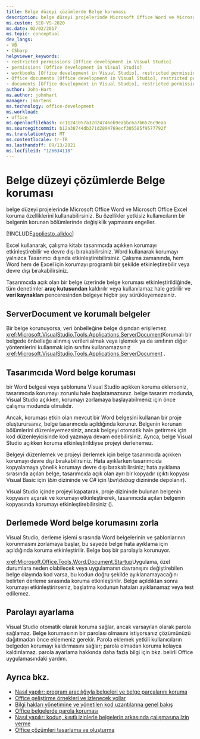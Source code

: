 ```yaml
---
title: Belge düzeyi çözümlerde Belge koruması
description: belge düzeyi projelerinde Microsoft Office Word ve Microsoft Office Excel koruma özelliklerini nasıl kullanabileceğinizi öğrenin.
ms.custom: SEO-VS-2020
ms.date: 02/02/2017
ms.topic: conceptual
dev_langs:
- VB
- CSharp
helpviewer_keywords:
- restricted permissions [Office development in Visual Studio]
- permissions [Office development in Visual Studio]
- workbooks [Office development in Visual Studio], restricted permissions
- Office documents [Office development in Visual Studio], restricted permissions
- documents [Office development in Visual Studio], restricted permissions
author: John-Hart
ms.author: johnhart
manager: jmartens
ms.technology: office-development
ms.workload:
- office
ms.openlocfilehash: cc11241057a32d24746eb9eabbc6a7b6526c9eaa
ms.sourcegitcommit: b12a38744db371d2894769ecf305585f9577792f
ms.translationtype: MT
ms.contentlocale: tr-TR
ms.lasthandoff: 09/13/2021
ms.locfileid: "126634118"
---
```

# <a name="document-protection-in-document-level-solutions"></a>Belge düzeyi çözümlerde Belge koruması
  belge düzeyi projelerinde Microsoft Office Word ve Microsoft Office Excel koruma özelliklerini kullanabilirsiniz. Bu özellikler yetkisiz kullanıcıların bir belgenin korunan bölümlerinde değişiklik yapmasını engeller.

 [!INCLUDE[appliesto_alldoc](../vsto/includes/appliesto-alldoc-md.md)]

 Excel kullanarak, çalışma kitabı tasarımcıda açıkken korumayı etkinleştirebilir ve devre dışı bırakabilirsiniz. Word kullanarak korumayı yalnızca Tasarımcı dışında etkinleştirebilirsiniz. Çalışma zamanında, hem Word hem de Excel için korumayı programlı bir şekilde etkinleştirebilir veya devre dışı bırakabilirsiniz.

 Tasarımcıda açık olan bir belge üzerinde belge koruması etkinleştirildiğinde, tüm denetimler **araç kutusundan** kaldırılır veya kullanılamaz hale getirilir ve **veri kaynakları** penceresinden belgeye hiçbir şey sürükleyemezsiniz.

## <a name="serverdocument-and-protected-documents"></a>ServerDocument ve korumalı belgeler
 Bir belge korunuyorsa, veri önbelleğine belge dışından erişilemez. <xref:Microsoft.VisualStudio.Tools.Applications.ServerDocument>Korumalı bir belgede önbelleğe alınmış verileri almak veya işlemek ya da sınıfının diğer yöntemlerini kullanmak için sınıfını kullanamazsınız <xref:Microsoft.VisualStudio.Tools.Applications.ServerDocument> .

## <a name="word-document-protection-in-the-designer"></a>Tasarımcıda Word belge koruması
 bir Word belgesi veya şablonuna Visual Studio açıkken koruma eklerseniz, tasarımcıda korumayı zorunlu hale başlatamazsınız. belge tasarım modunda, Visual Studio açıkken, korumayı zorlamaya başlayabilmeniz için önce çalışma modunda olmalıdır.

 Ancak, koruması etkin olan mevcut bir Word belgesini kullanan bir proje oluşturursanız, belge tasarımcıda açıldığında korunur. Belgenin korunan bölümlerini düzenleyemezsiniz, ancak belgeyi otomatik hale getirmek için kod düzenleyicisinde kod yazmaya devam edebilirsiniz. Ayrıca, belge Visual Studio açıkken koruma etkinleştirildiyse projeyi derlenemez.

 Belgeyi düzenlemek ve projeyi derlemek için belge tasarımcıda açıkken korumayı devre dışı bırakabilirsiniz. Hata ayıklarken tasarımcıda kopyalamaya yönelik korumayı devre dışı bırakabilirsiniz; hata ayıklama sırasında açılan belge, tasarımcıda açık olan ayrı bir kopyadır (çıktı kopyası Visual Basic için *\bin* dizininde ve C# için *\bin\debug* dizininde depolanır).

 Visual Studio içinde projeyi kapatarak, proje dizininde bulunan belgenin kopyasını açarak ve korumayı etkinleştirerek, tasarımcıda açılan belgenin kopyasında korumayı etkinleştirebilirsiniz ().

## <a name="enforce-word-document-protection-on-build"></a>Derlemede Word belge korumasını zorla
 Visual Studio, derleme işlemi sırasında Word belgelerinin ve şablonlarının korunmasını zorlamaya başlar, bu sayede belge hata ayıklama için açıldığında koruma etkinleştirilir. Belge boş bir parolayla korunuyor.

 <xref:Microsoft.Office.Tools.Word.Document.Startup>Uygulama, özel durumlara neden olabilecek veya uygulamanın davranışını değiştirebilen belge olayında kod varsa, bu kodun doğru şekilde ayıklanamayacağını belirten derleme sırasında koruma etkinleştirilir. Belge açıldıktan sonra korumayı etkinleştirirseniz, başlatma kodunun hataları ayıklanamaz veya test edilemez.

## <a name="setting-the-password"></a>Parolayı ayarlama
 Visual Studio otomatik olarak koruma sağlar, ancak varsayılan olarak parola sağlamaz. Belge korumasının bir parolası olmasını istiyorsanız çözümünüzü dağıtmadan önce eklemeniz gerekir. Parola eklemek yetkili kullanıcıların belgeden korumayı kaldırmasını sağlar; parola olmadan koruma kolayca kaldırılamaz. parola ayarlama hakkında daha fazla bilgi için bkz. belirli Office uygulamasındaki yardım.

## <a name="see-also"></a>Ayrıca bkz.
- [Nasıl yapılır: program aracılığıyla belgeleri ve belge parçalarını koruma](../vsto/how-to-programmatically-protect-documents-and-parts-of-documents.md)
- [Office geliştirme örnekleri ve izlenecek yollar](../vsto/office-development-samples-and-walkthroughs.md)
- [Bilgi hakları yönetimine ve yönetilen kod uzantılarına genel bakış](../vsto/information-rights-management-and-managed-code-extensions-overview.md)
- [Office belgelerde parola koruması](../vsto/password-protection-on-office-documents.md)
- [Nasıl yapılır: kodun, kısıtlı izinlerle belgelerin arkasında çalışmasına Izin verme](../vsto/how-to-permit-code-to-run-behind-documents-with-restricted-permissions.md)
- [Office çözümleri tasarlama ve oluşturma](../vsto/designing-and-creating-office-solutions.md)
